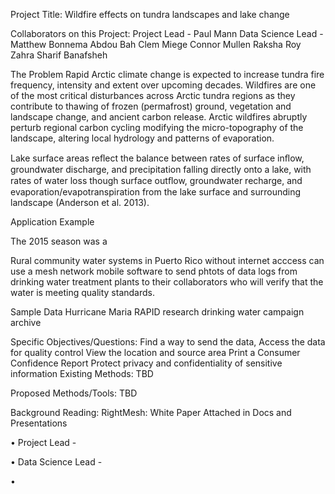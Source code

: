 Project Title: Wildfire effects on tundra landscapes and lake change

Collaborators on this Project:
Project Lead - Paul Mann
Data Science Lead - Matthew Bonnema
Abdou Bah
Clem Miege 
Connor Mullen
Raksha Roy
Zahra Sharif
Banafsheh  

The Problem
Rapid Arctic climate change is expected to increase tundra fire frequency, intensity and extent over upcoming decades. 
Wildfires are one of the most critical disturbances across Arctic tundra regions as they contribute to thawing of frozen (permafrost) ground, vegetation and landscape change, and ancient carbon release. Arctic wildfires abruptly perturb regional carbon cycling modifying the micro-topography of the landscape, altering local hydrology and patterns of evaporation. 

Lake surface areas reﬂect the balance between rates of surface inﬂow, groundwater discharge, and precipitation falling directly onto a lake, with rates of water loss though surface outﬂow, groundwater recharge, and evaporation/evapotranspiration from the lake surface and surrounding landscape (Anderson et al. 2013). 

Application Example

The 2015 season was a 



Rural community water systems in Puerto Rico without internet acccess can use a mesh network mobile software to send phtots of data logs from drinking water treatment plants to their collaborators who will verify that the water is meeting quality standards.

Sample Data
Hurricane Maria RAPID research drinking water campaign archive

Specific Objectives/Questions:
Find a way to send the data,
Access the data for quality control
View the location and source area
Print a Consumer Confidence Report
Protect privacy and confidentiality of sensitive information
Existing Methods:
TBD

Proposed Methods/Tools:
TBD

Background Reading:
RightMesh: White Paper
Attached in Docs and Presentations

•	Project Lead - 

•	Data Science Lead - 

•	











